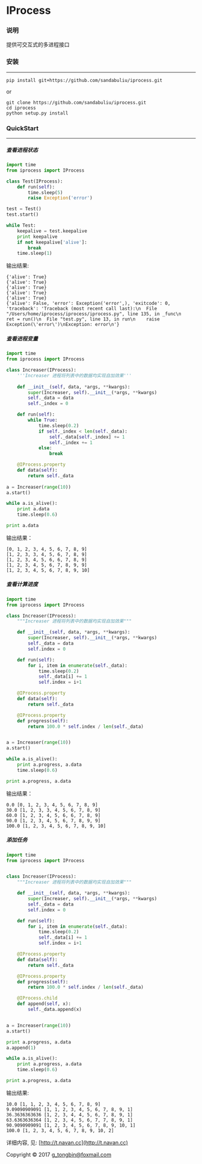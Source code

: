 #  IProcess

### 说明
提供可交互式的多进程接口


### 安装
-----------
```shell
pip install git+https://github.com/sandabuliu/iprocess.git
```
or

```shell
git clone https://github.com/sandabuliu/iprocess.git
cd iprocess
python setup.py install
```


### QuickStart
---------------
#####  查看进程状态
```python
import time
from iprocess import IProcess

class Test(IProcess):
    def run(self):
        time.sleep(5)
        raise Exception('error')

test = Test()
test.start()

while Test:
    keepalive = test.keepalive
    print keepalive
    if not keepalive['alive']:
        break
    time.sleep(1)
```

输出结果:

    {'alive': True}
    {'alive': True}
    {'alive': True}
    {'alive': True}
    {'alive': True}
    {'alive': False, 'error': Exception('error',), 'exitcode': 0, 'traceback': 'Traceback (most recent call last):\n  File "/Users/home/iprocess/iprocess/iprocess.py", line 135, in _func\n    ret = run()\n  File "test.py", line 13, in run\n    raise Exception(\'error\')\nException: error\n'}

##### 查看进程变量
```python
import time
from iprocess import IProcess

class Increaser(IProcess):
    '''Increaser 进程将列表中的数据均实现自加效果'''
    
    def __init__(self, data, *args, **kwargs):
        super(Increaser, self).__init__(*args, **kwargs)
        self._data = data
        self._index = 0

    def run(self):
        while True:
            time.sleep(0.2)
            if self._index < len(self._data):
                self._data[self._index] += 1
                self._index += 1
            else:
                break

    @IProcess.property
    def data(self):
        return self._data
        
a = Increaser(range(10))
a.start()

while a.is_alive():
    print a.data
    time.sleep(0.6)

print a.data
```

输出结果：

    [0, 1, 2, 3, 4, 5, 6, 7, 8, 9]
    [1, 2, 3, 3, 4, 5, 6, 7, 8, 9]
    [1, 2, 3, 4, 5, 6, 6, 7, 8, 9]
    [1, 2, 3, 4, 5, 6, 7, 8, 9, 9]
    [1, 2, 3, 4, 5, 6, 7, 8, 9, 10]
    
##### 查看计算进度
```python
import time
from iprocess import IProcess

class Increaser(IProcess):
    """Increaser 进程将列表中的数据均实现自加效果"""

    def __init__(self, data, *args, **kwargs):
        super(Increaser, self).__init__(*args, **kwargs)
        self._data = data
        self.index = 0

    def run(self):
        for i, item in enumerate(self._data):
            time.sleep(0.2)
            self._data[i] += 1
            self.index = i+1

    @IProcess.property
    def data(self):
        return self._data

    @IProcess.property
    def progress(self):
        return 100.0 * self.index / len(self._data)


a = Increaser(range(10))
a.start()

while a.is_alive():
    print a.progress, a.data
    time.sleep(0.6)

print a.progress, a.data
```

输出结果：

    0.0 [0, 1, 2, 3, 4, 5, 6, 7, 8, 9]
    30.0 [1, 2, 3, 3, 4, 5, 6, 7, 8, 9]
    60.0 [1, 2, 3, 4, 5, 6, 6, 7, 8, 9]
    90.0 [1, 2, 3, 4, 5, 6, 7, 8, 9, 9]
    100.0 [1, 2, 3, 4, 5, 6, 7, 8, 9, 10]

#####  添加任务
```python
import time
from iprocess import IProcess


class Increaser(IProcess):
    """Increaser 进程将列表中的数据均实现自加效果"""

    def __init__(self, data, *args, **kwargs):
        super(Increaser, self).__init__(*args, **kwargs)
        self._data = data
        self.index = 0

    def run(self):
        for i, item in enumerate(self._data):
            time.sleep(0.2)
            self._data[i] += 1
            self.index = i+1

    @IProcess.property
    def data(self):
        return self._data

    @IProcess.property
    def progress(self):
        return 100.0 * self.index / len(self._data)

    @IProcess.child
    def append(self, x):
        self._data.append(x)


a = Increaser(range(10))
a.start()

print a.progress, a.data
a.append(1)

while a.is_alive():
    print a.progress, a.data
    time.sleep(0.6)

print a.progress, a.data
```

输出结果:

    10.0 [1, 1, 2, 3, 4, 5, 6, 7, 8, 9]
    9.09090909091 [1, 1, 2, 3, 4, 5, 6, 7, 8, 9, 1]
    36.3636363636 [1, 2, 3, 4, 4, 5, 6, 7, 8, 9, 1]
    63.6363636364 [1, 2, 3, 4, 5, 6, 7, 7, 8, 9, 1]
    90.9090909091 [1, 2, 3, 4, 5, 6, 7, 8, 9, 10, 1]
    100.0 [1, 2, 3, 4, 5, 6, 7, 8, 9, 10, 2]

详细内容, 见: [http://t.navan.cc](http://t.navan.cc)

Copyright © 2017 [g_tongbin@foxmail.com](mailto:g_tongbin@foxmail.com)
